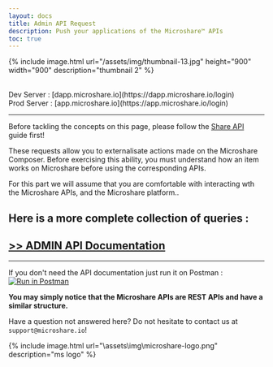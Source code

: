 ```yaml
---
layout: docs
title: Admin API Request
description: Push your applications of the Microshare™ APIs 
toc: true
---
```



{% include image.html url="/assets/img/thumbnail-13.jpg" height="900" width="900" description="thumbnail 2" %}


<br>
Dev Server : [dapp.microshare.io](https://dapp.microshare.io/login)<br>
Prod Server : [app.microshare.io](https://app.microshare.io/login)

---------------------------------------

Before tackling the concepts on this page, please follow the [Share API](/docs/2/technical/api/admin-api) guide first!

These requests allow you to externalisate actions made on the Microshare Composer. Before exercising this ability, you must understand how an item works on Microshare before using the corresponding APIs.

For this part we will assume that you are comfortable with interacting wth the Microshare APIs, and the Microshare platform..



## Here is a more complete collection of queries : 

## [ >> ADMIN API Documentation](https://documenter.getpostman.com/view/13441262/TVeneTuD#2df2406e-3e39-4b69-955b-eab6153b920e)

---------------------------------------

If you don't need the API documentation just run it on Postman : [![Run in Postman](https://run.pstmn.io/button.svg)](https://app.getpostman.com/run-collection/173275d2ae95eff27da2)

**You may simply notice that the Microshare APIs are REST APIs and have a similar structure.**

Have a question not answered here? Do not hesitate to contact us at `support@microshare.io`!


{% include image.html url="\assets\img\microshare-logo.png"  description="ms logo" %}
